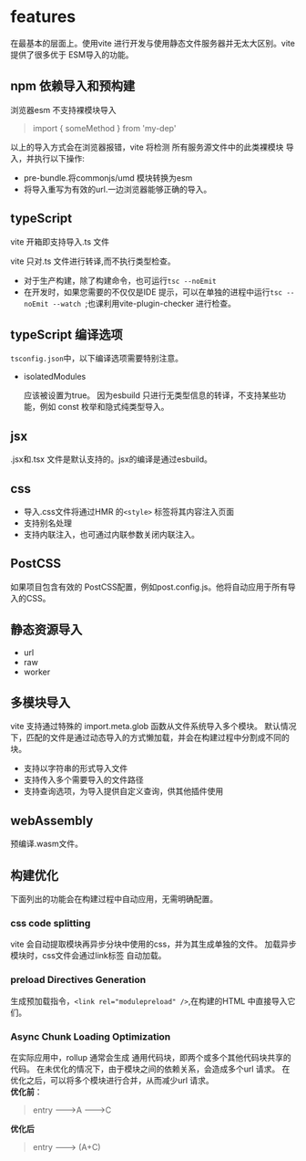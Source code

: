 # features
在最基本的层面上。使用vite 进行开发与使用静态文件服务器并无太大区别。vite 提供了很多优于 ESM导入的功能。


## npm 依赖导入和预构建
浏览器esm 不支持裸模块导入
> import { someMethod } from 'my-dep'

以上的导入方式会在浏览器报错，vite 将检测 所有服务源文件中的此类裸模块
导入，并执行以下操作:
- pre-bundle.将commonjs/umd 模块转换为esm
- 将导入重写为有效的url.一边浏览器能够正确的导入。

## typeScript 
vite 开箱即支持导入.ts 文件

vite 只对.ts 文件进行转译,而不执行类型检查。

- 对于生产构建，除了构建命令，也可运行` tsc --noEmit  `
- 在开发时，如果您需要的不仅仅是IDE 提示，可以在单独的进程中运行` tsc --noEmit --watch  `;也课利用vite-plugin-checker 进行检查。

## typeScript 编译选项
`tsconfig.json`中，以下编译选项需要特别注意。

- isolatedModules

  应该被设置为true。 因为esbuild 只进行无类型信息的转译，不支持某些功能，例如 const 枚举和隐式纯类型导入。

## jsx 
.jsx和.tsx 文件是默认支持的。jsx的编译是通过esbuild。
## css
- 导入.css文件将通过HMR 的`<style>` 标签将其内容注入页面
- 支持别名处理
- 支持内联注入，也可通过内联参数关闭内联注入。
## PostCSS
如果项目包含有效的 PostCSS配置，例如post.config.js。他将自动应用于所有导入的CSS。
## 静态资源导入
- url
- raw
- worker
## 多模块导入
vite 支持通过特殊的 import.meta.glob 函数从文件系统导入多个模块。 
默认情况下，匹配的文件是通过动态导入的方式懒加载，并会在构建过程中分割成不同的块。
- 支持以字符串的形式导入文件
- 支持传入多个需要导入的文件路径
- 支持查询选项，为导入提供自定义查询，供其他插件使用

## webAssembly
预编译.wasm文件。
## 构建优化
下面列出的功能会在构建过程中自动应用，无需明确配置。
### css code splitting
vite 会自动提取模块再异步分块中使用的css，并为其生成单独的文件。
加载异步模块时，css文件会通过link标签 自动加载。
### preload Directives Generation
生成预加载指令，`<link rel="modulepreload" />`,在构建的HTML 中直接导入它们。
### Async Chunk Loading Optimization
在实际应用中，rollup 通常会生成 通用代码块，即两个或多个其他代码块共享的代码。
在未优化的情况下，由于模块之间的依赖关系，会造成多个url 请求。 在优化之后，可以将多个模块进行合并，从而减少url 请求。   
**优化前**：
> entry --->A --->C

**优化后**
> entry ---> (A+C)

